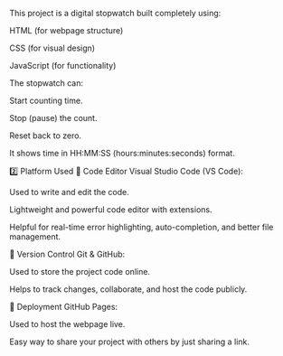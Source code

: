 This project is a digital stopwatch built completely using:

HTML (for webpage structure)

CSS (for visual design)

JavaScript (for functionality)

The stopwatch can:

Start counting time.

Stop (pause) the count.

Reset back to zero.

It shows time in HH:MM:SS (hours:minutes:seconds) format.

2️⃣ Platform Used
🔧 Code Editor
Visual Studio Code (VS Code):

Used to write and edit the code.

Lightweight and powerful code editor with extensions.

Helpful for real-time error highlighting, auto-completion, and better file management.

🔧 Version Control
Git & GitHub:

Used to store the project code online.

Helps to track changes, collaborate, and host the code publicly.

🔧 Deployment
GitHub Pages:

Used to host the webpage live.

Easy way to share your project with others by just sharing a link.

